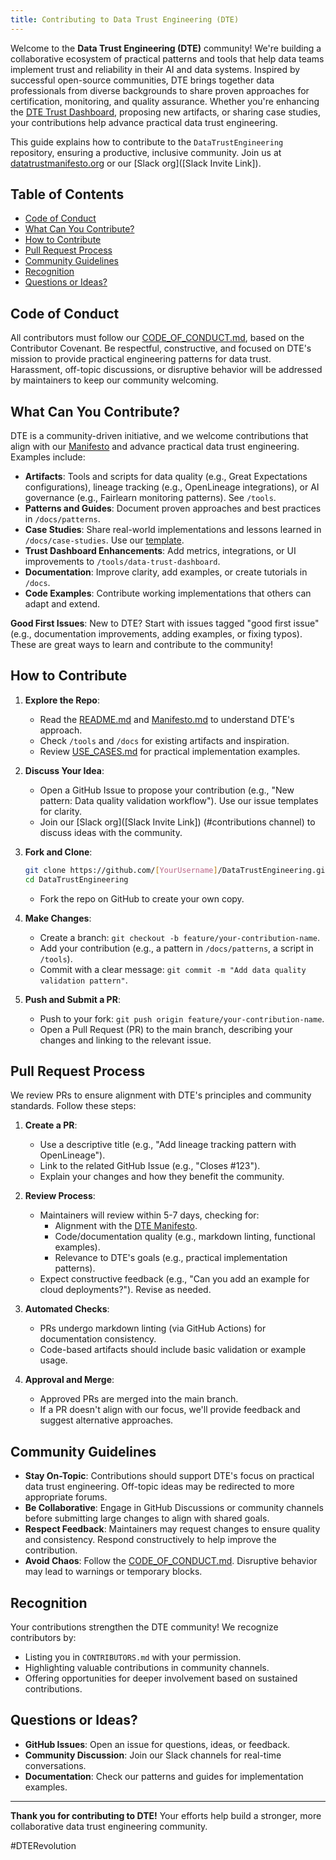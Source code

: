 ```yaml
---
title: Contributing to Data Trust Engineering (DTE)
---
```


Welcome to the **Data Trust Engineering (DTE)** community! We're building a collaborative ecosystem of practical patterns and tools that help data teams implement trust and reliability in their AI and data systems. Inspired by successful open-source communities, DTE brings together data professionals from diverse backgrounds to share proven approaches for certification, monitoring, and quality assurance. Whether you're enhancing the [DTE Trust Dashboard](/tools/data-trust-dashboard/DTE_Trust_Dashboard.html), proposing new artifacts, or sharing case studies, your contributions help advance practical data trust engineering.

This guide explains how to contribute to the `DataTrustEngineering` repository, ensuring a productive, inclusive community. Join us at [datatrustmanifesto.org](https://datatrustmanifesto.org) or our [Slack org]([Slack Invite Link]).

## Table of Contents
- [Code of Conduct](#code-of-conduct)
- [What Can You Contribute?](#what-can-you-contribute)
- [How to Contribute](#how-to-contribute)
- [Pull Request Process](#pull-request-process)
- [Community Guidelines](#community-guidelines)
- [Recognition](#recognition)
- [Questions or Ideas?](#questions-or-ideas)

## Code of Conduct

All contributors must follow our [CODE_OF_CONDUCT.md](/CODE_OF_CONDUCT.md), based on the Contributor Covenant. Be respectful, constructive, and focused on DTE's mission to provide practical engineering patterns for data trust. Harassment, off-topic discussions, or disruptive behavior will be addressed by maintainers to keep our community welcoming.

## What Can You Contribute?

DTE is a community-driven initiative, and we welcome contributions that align with our [Manifesto](/Manifesto.md) and advance practical data trust engineering. Examples include:

- **Artifacts**: Tools and scripts for data quality (e.g., Great Expectations configurations), lineage tracking (e.g., OpenLineage integrations), or AI governance (e.g., Fairlearn monitoring patterns). See `/tools`.
- **Patterns and Guides**: Document proven approaches and best practices in `/docs/patterns`.
- **Case Studies**: Share real-world implementations and lessons learned in `/docs/case-studies`. Use our [template](/docs/case-studies/template).
- **Trust Dashboard Enhancements**: Add metrics, integrations, or UI improvements to `/tools/data-trust-dashboard`.
- **Documentation**: Improve clarity, add examples, or create tutorials in `/docs`.
- **Code Examples**: Contribute working implementations that others can adapt and extend.

**Good First Issues**: New to DTE? Start with issues tagged "good first issue" (e.g., documentation improvements, adding examples, or fixing typos). These are great ways to learn and contribute to the community!

## How to Contribute

1. **Explore the Repo**:
   - Read the [README.md](/README.md) and [Manifesto.md](/Manifesto.md) to understand DTE's approach.
   - Check `/tools` and `/docs` for existing artifacts and inspiration.
   - Review [USE_CASES.md](/docs/patterns/USE_CASES.md) for practical implementation examples.

2. **Discuss Your Idea**:
   - Open a GitHub Issue to propose your contribution (e.g., "New pattern: Data quality validation workflow"). Use our issue templates for clarity.
   - Join our [Slack org]([Slack Invite Link]) (#contributions channel) to discuss ideas with the community.

3. **Fork and Clone**:
   ```bash
   git clone https://github.com/[YourUsername]/DataTrustEngineering.git
   cd DataTrustEngineering
   ```
   - Fork the repo on GitHub to create your own copy.

4. **Make Changes**:
   - Create a branch: `git checkout -b feature/your-contribution-name`.
   - Add your contribution (e.g., a pattern in `/docs/patterns`, a script in `/tools`).
   - Commit with a clear message: `git commit -m "Add data quality validation pattern"`.

5. **Push and Submit a PR**:
   - Push to your fork: `git push origin feature/your-contribution-name`.
   - Open a Pull Request (PR) to the main branch, describing your changes and linking to the relevant issue.

## Pull Request Process

We review PRs to ensure alignment with DTE's principles and community standards. Follow these steps:

1. **Create a PR**:
   - Use a descriptive title (e.g., "Add lineage tracking pattern with OpenLineage").
   - Link to the related GitHub Issue (e.g., "Closes #123").
   - Explain your changes and how they benefit the community.

2. **Review Process**:
   - Maintainers will review within 5-7 days, checking for:
     - Alignment with the [DTE Manifesto](/Manifesto.md).
     - Code/documentation quality (e.g., markdown linting, functional examples).
     - Relevance to DTE's goals (e.g., practical implementation patterns).
   - Expect constructive feedback (e.g., "Can you add an example for cloud deployments?"). Revise as needed.

3. **Automated Checks**:
   - PRs undergo markdown linting (via GitHub Actions) for documentation consistency.
   - Code-based artifacts should include basic validation or example usage.

4. **Approval and Merge**:
   - Approved PRs are merged into the main branch.
   - If a PR doesn't align with our focus, we'll provide feedback and suggest alternative approaches.

## Community Guidelines

- **Stay On-Topic**: Contributions should support DTE's focus on practical data trust engineering. Off-topic ideas may be redirected to more appropriate forums.
- **Be Collaborative**: Engage in GitHub Discussions or community channels before submitting large changes to align with shared goals.
- **Respect Feedback**: Maintainers may request changes to ensure quality and consistency. Respond constructively to help improve the contribution.
- **Avoid Chaos**: Follow the [CODE_OF_CONDUCT.md](/CODE_OF_CONDUCT.md). Disruptive behavior may lead to warnings or temporary blocks.

## Recognition

Your contributions strengthen the DTE community! We recognize contributors by:
- Listing you in `CONTRIBUTORS.md` with your permission.
- Highlighting valuable contributions in community channels.
- Offering opportunities for deeper involvement based on sustained contributions.

## Questions or Ideas?

- **GitHub Issues**: Open an issue for questions, ideas, or feedback.
- **Community Discussion**: Join our Slack channels for real-time conversations.
- **Documentation**: Check our patterns and guides for implementation examples.

---

**Thank you for contributing to DTE!** Your efforts help build a stronger, more collaborative data trust engineering community. 

#DTERevolution
